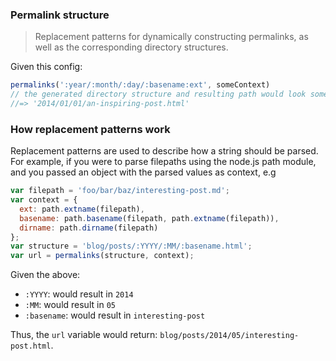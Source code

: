 ### Permalink structure

> Replacement patterns for dynamically constructing permalinks, as well as the corresponding directory structures.

Given this config:

```js
permalinks(':year/:month/:day/:basename:ext', someContext)
// the generated directory structure and resulting path would look something like:
//=> '2014/01/01/an-inspiring-post.html'
```

### How replacement patterns work

Replacement patterns are used to describe how a string should be parsed. For example, if you were to parse filepaths using the node.js path module, and you passed an object with the parsed values as context, e.g

```js
var filepath = 'foo/bar/baz/interesting-post.md';
var context = {
  ext: path.extname(filepath),
  basename: path.basename(filepath, path.extname(filepath)),
  dirname: path.dirname(filepath)
};
var structure = 'blog/posts/:YYYY/:MM/:basename.html';
var url = permalinks(structure, context);
```

Given the above:

* `:YYYY`: would result in `2014`
* `:MM`: would result in `05`
* `:basename`: would result in `interesting-post`

Thus, the `url` variable would return: `blog/posts/2014/05/interesting-post.html`.